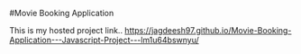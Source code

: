 #Movie Booking Application

This is my hosted project link..
https://jagdeesh97.github.io/Movie-Booking-Application---Javascript-Project---lm1u64bswnyu/
